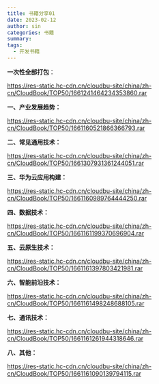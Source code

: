 ```yaml
---
title: 书籍分享01
date: 2023-02-12
author: sin
categories: 书籍
summary: 
tags: 
  - 开发书籍
---
```


**一次性全部打包**：

https://res-static.hc-cdn.cn/cloudbu-site/china/zh-cn/CloudBook/TOP50/1661241464234353860.rar

**一、产业发展趋势：** 

https://res-static.hc-cdn.cn/cloudbu-site/china/zh-cn/CloudBook/TOP50/1661160521866366793.rar

**二、常见通用技术：** 

https://res-static.hc-cdn.cn/cloudbu-site/china/zh-cn/CloudBook/TOP50/1661307931361244051.rar

**三、华为云应用构建：** 

https://res-static.hc-cdn.cn/cloudbu-site/china/zh-cn/CloudBook/TOP50/1661160989764444250.rar

**四、数据技术：** 

https://res-static.hc-cdn.cn/cloudbu-site/china/zh-cn/CloudBook/TOP50/1661161199370696904.rar

**五、云原生技术：** 

https://res-static.hc-cdn.cn/cloudbu-site/china/zh-cn/CloudBook/TOP50/1661161397803421981.rar

**六、智能前沿技术：** 

https://res-static.hc-cdn.cn/cloudbu-site/china/zh-cn/CloudBook/TOP50/1661161498248688105.rar

**七、通讯技术：** 

https://res-static.hc-cdn.cn/cloudbu-site/china/zh-cn/CloudBook/TOP50/1661161261944318646.rar

**八、其他：** 

https://res-static.hc-cdn.cn/cloudbu-site/china/zh-cn/CloudBook/TOP50/1661161090139794115.rar
